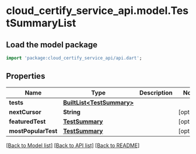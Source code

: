 # cloud_certify_service_api.model.TestSummaryList

## Load the model package
```dart
import 'package:cloud_certify_service_api/api.dart';
```

## Properties
Name | Type | Description | Notes
------------ | ------------- | ------------- | -------------
**tests** | [**BuiltList&lt;TestSummary&gt;**](TestSummary.md) |  | 
**nextCursor** | **String** |  | [optional] 
**featuredTest** | [**TestSummary**](TestSummary.md) |  | [optional] 
**mostPopularTest** | [**TestSummary**](TestSummary.md) |  | [optional] 

[[Back to Model list]](../README.md#documentation-for-models) [[Back to API list]](../README.md#documentation-for-api-endpoints) [[Back to README]](../README.md)



